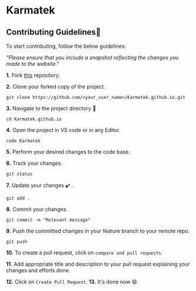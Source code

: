 # Karmatek


 ## Contributing Guidelines📝

To start contributing, follow the below guidelines:

*"Please ensure that you include a snapshot reflecting the changes you made to the website."*

**1.**  Fork [this](https://github.com/Saikatssd/Karmatek) repository.

**2.**  Clone your forked copy of the project.

```
git clone https://github.com/<your_user_name>/Karmatek.github.io.git 
```

**3.** Navigate to the project directory 📁

```
cd Karmatek.github.io
```

**4.** Open the project in VS code or in any Editor.

```
code Karmatek 
```

**5.** Perform your desired changes to the code base.

**6.** Track your changes.
```
git status
```
**7.** Update your changes ✔️ .

```
git add .
```

**8.** Commit your changes.

```
git commit -m "Relevant message"
```

**9.** Push the committed changes in your feature branch to your remote repo.

```
git push 
```

**10.** To create a pull request, click on `compare and pull requests`.

**11.** Add appropriate title and description to your pull request explaining your changes and efforts done.

**12.** Click on `Create Pull Request`.
**13.** It's done now 😄.
